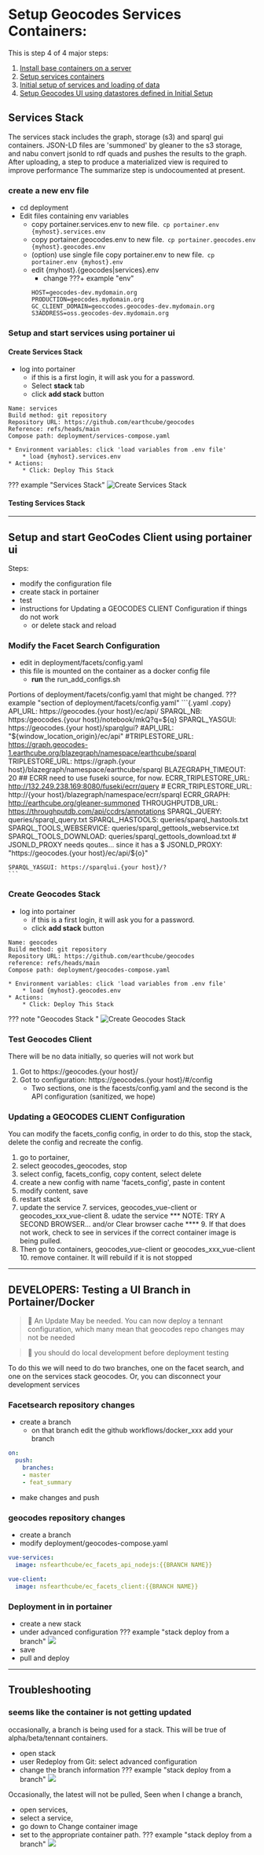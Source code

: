 #  Setup Geocodes Services Containers:

This is step 4 of 4 major steps:

1. [Install base containers on a server](./stack_machines.md)
2. [Setup services containers](./setup_geocodes_services_containers.md)
3. [Initial setup of services and loading of data](./setup_indexing_with_gleanerio.md)
4. [Setup Geocodes UI using datastores defined in Initial Setup](./setup_geocodes_ui_containers.md)


## Services Stack
The services stack includes the graph, storage (s3) and sparql gui containers.
JSON-LD files are 'summoned' by gleaner to the s3 storage, and nabu convert jsonld to rdf quads
and pushes the results to the graph. 
After uploading, a step to produce a materialized view is required to improve performance
The summarize step is undocoumented at present.


### create a new env file

* cd deployment
* Edit files containing env variables
  * copy portainer.services.env to new file.` cp portainer.env {myhost}.services.env`
  * copy portainer.geocodes.env to new file.` cp portainer.geocodes.env {myhost}.geocodes.env`
  * (option) use single file copy portainer.env to new file.` cp portainer.env {myhost}.env`
  * edit {myhost}.{geocodes|services}.env
    * change
???+ example "env"
    ```{ .copy }
    HOST=geocodes-dev.mydomain.org
    PRODUCTION=geocodes.mydomain.org
    GC_CLIENT_DOMAIN=geoccodes.geocodes-dev.mydomain.org
    S3ADDRESS=oss.geocodes-dev.mydomain.org
    ```

### Setup and start services using portainer ui

#### Create Services Stack

* log into portainer
    * if this is a first login, it will ask you for a password.
    * Select **stack** tab
    * click **add stack** button
```
Name: services
Build method: git repository
Repository URL: https://github.com/earthcube/geocodes
Reference: refs/heads/main
Compose path: deployment/services-compose.yaml
```
    * Environment variables: click 'load variables from .env file'
        * load {myhost}.services.env
    * Actions: 
        * Click: Deploy This Stack 
??? example "Services Stack"
    ![Create Services Stack](./images/create_services.png)

#### Testing Services Stack

----

## Setup and start GeoCodes Client using portainer ui
Steps:

* modify the configuration file
* create stack in portainer
* test
* instructions for Updating a GEOCODES CLIENT Configuration if things do not work
    * or delete stack and reload


###  Modify the Facet Search Configuration

* edit in deployment/facets/config.yaml
* this file is mounted on the container as a docker config file
    * **run** the run_add_configs.sh

Portions of deployment/facets/config.yaml that might be changed.
??? example "section of deployment/facets/config.yaml"
    ```{.yaml .copy}
    API_URL: https://geocodes.{your host}/ec/api/
    SPARQL_NB: https:/geocodes.{your host}/notebook/mkQ?q=${q}
    SPARQL_YASGUI: https://geocodes.{your host}/sparqlgui?
    #API_URL: "${window_location_origin}/ec/api"
    #TRIPLESTORE_URL: https://graph.geocodes-1.earthcube.org/blazegraph/namespace/earthcube/sparql
    TRIPLESTORE_URL: https://graph.{your host}/blazegraph/namespace/earthcube/sparql
    BLAZEGRAPH_TIMEOUT: 20
    ## ECRR need to use fuseki source, for now.
    ECRR_TRIPLESTORE_URL: http://132.249.238.169:8080/fuseki/ecrr/query 
    # ECRR_TRIPLESTORE_URL:   http://{your host}/blazegraph/namespace/ecrr/sparql 
    ECRR_GRAPH: http://earthcube.org/gleaner-summoned
    THROUGHPUTDB_URL: https://throughputdb.com/api/ccdrs/annotations
    SPARQL_QUERY: queries/sparql_query.txt
    SPARQL_HASTOOLS: queries/sparql_hastools.txt
    SPARQL_TOOLS_WEBSERVICE: queries/sparql_gettools_webservice.txt
    SPARQL_TOOLS_DOWNLOAD: queries/sparql_gettools_download.txt
    # JSONLD_PROXY needs qoutes... since it has a $
    JSONLD_PROXY: "https://geocodes.{your host}/ec/api/${o}"
    
    SPARQL_YASGUI: https://sparqlui.{your host}/?
    ```

### Create Geocodes Stack

* log into portainer
    * if this is a first login, it will ask you for a password.
    * click **add stack** button
```text
Name: geocodes
Build method: git repository
Repository URL: https://github.com/earthcube/geocodes
reference: refs/heads/main
Compose path: deployment/geocodes-compose.yaml
```
    * Environment variables: click 'load variables from .env file'
        * load {myhost}.geocodes.env
    * Actions:
        * Click: Deploy This Stack
??? note "Geocodes Stack "
    ![Create Geocodes Stack](./images/create_geocodes_stack.png)

### Test Geocodes Client
There will be no data initially, so queries will not work but

1.  Got to https://geocodes.{your host}/
1. Got to configuration: https://geocodes.{your host}/#/config
   * Two sections, one is the facests/config.yaml and the second is the API configuration (sanitized, we hope)

### Updating a GEOCODES CLIENT Configuration

You can modify the facets_config config, in order to do this, stop the stack,
delete the config and recreate the config.

1. go to portainer, 
1. select geocodes_geocodes, stop
2. select config, facets_config, copy content, select delete
3. create a new config with name 'facets_config', paste in content
4. modify content, save
5. restart stack 
6. update the service 
    7. services, geocodes_vue-client or geocodes_xxx_vue-client
    8. udate the service
*** NOTE: TRY A SECOND BROWSER... and/or Clear browser cache ****
    9. If that does not work, check to see in services if the correct container image is being pulled.
9. Then go to containers, geocodes_vue-client or geocodes_xxx_vue-client
    10. remove container. It will rebuild if it is not stopped 


---

## DEVELOPERS: Testing a UI Branch in Portainer/Docker

> :memo: An Update May be needed. You can now deploy a tennant configuration, which many mean that geocodes repo changes 
> may not be needed 

> :memo: you should do local development before deployment testing

To do this we will need to do two branches, one on the facet search, and one on the services stack geocodes.
Or, you can disconnect your development services 

### Facetsearch repository changes

* create a branch
  * on that branch edit the github workflows/docker_xxx add your branch
 
```yaml
on:
  push:
    branches:
    - master
    - feat_summary
```

* make changes and push

### geocodes repository changes

* create a branch
* modify   deployment/geocodes-compose.yaml 
```yaml
vue-services:
  image: nsfearthcube/ec_facets_api_nodejs:{{BRANCH NAME}}
  ```

```yaml
vue-client:
  image: nsfearthcube/ec_facets_client:{{BRANCH NAME}}
  ```

### Deployment in in portainer

* create a new stack
* under advanced configuration
??? example "stack deploy from a branch"
    ![](images/portainer_branch_deployment.png)
* save
* pull and deploy


----

## Troubleshooting

### seems like  the container is not getting updated
occasionally, a branch is being used for a stack. This will  be true of alpha/beta/tennant
containers.

* open stack
* user Redeploy from Git: select advanced configuration
* change the branch information
??? example "stack deploy from a branch"
    ![](images/portainer_branch_deployment.png)

Occasionally, the latest will not be pulled, Seen  when I  change a branch,

* open services, 
* select a service, 
* go down to Change container image
* set to the appropriate container path.
??? example "stack deploy from a branch"
    ![](images/service_change_container.png)
